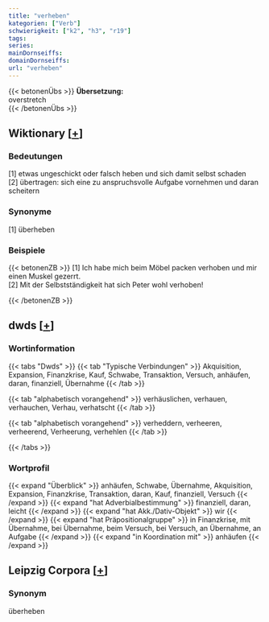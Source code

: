 ```yaml
---
title: "verheben"
kategorien: ["Verb"]
schwierigkeit: ["k2", "h3", "r19"]
tags:
series:
mainDornseiffs:
domainDornseiffs:
url: "verheben"
---
```


{{< betonenÜbs >}}
**Übersetzung:**  
overstretch  
{{< /betonenÜbs >}}

## Wiktionary [[+](https://de.wiktionary.org/wiki/verheben)]

### Bedeutungen
[1] etwas ungeschickt oder falsch heben und sich damit selbst schaden  
[2] übertragen: sich eine zu anspruchsvolle Aufgabe vornehmen und daran scheitern  

### Synonyme
[1] überheben  

### Beispiele
{{< betonenZB >}}
[1] Ich habe mich beim Möbel packen verhoben und mir einen Muskel gezerrt.  
[2] Mit der Selbstständigkeit hat sich Peter wohl verhoben!  

{{< /betonenZB >}}


## dwds [[+](https://www.dwds.de/wb/verheben)]

### Wortinformation
{{< tabs "Dwds" >}}
{{< tab "Typische Verbindungen" >}}
Akquisition, Expansion, Finanzkrise, Kauf, Schwabe, Transaktion, Versuch, anhäufen, daran, finanziell, Übernahme
{{< /tab >}}

{{< tab "alphabetisch vorangehend" >}}
verhäuslichen, verhauen, verhauchen, Verhau, verhatscht
{{< /tab >}}

{{< tab "alphabetisch vorangehend" >}}
verheddern, verheeren, verheerend, Verheerung, verhehlen
{{< /tab >}}

{{< /tabs >}}

### Wortprofil
{{< expand "Überblick" >}} anhäufen, Schwabe, Übernahme, Akquisition, Expansion, Finanzkrise, Transaktion, daran, Kauf, finanziell, Versuch {{< /expand >}}
{{< expand "hat Adverbialbestimmung" >}} finanziell, daran, leicht {{< /expand >}}
{{< expand "hat Akk./Dativ-Objekt" >}} wir {{< /expand >}}
{{< expand "hat Präpositionalgruppe" >}} in Finanzkrise, mit Übernahme, bei Übernahme, beim Versuch, bei Versuch, an Übernahme, an Aufgabe {{< /expand >}}
{{< expand "in Koordination mit" >}} anhäufen {{< /expand >}}

## Leipzig Corpora [[+](https://corpora.uni-leipzig.de/en/res?word=verheben&corpusId=deu_newscrawl-public_2018)]


### Synonym
überheben

